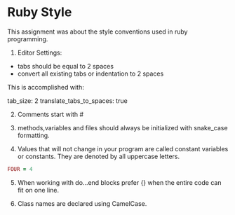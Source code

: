 # Ruby Style

This assignment was about the style conventions used in ruby programming.

1. Editor Settings:

- tabs should be equal to 2 spaces
- convert all existing tabs or indentation to 2 spaces

This is accomplished with:

tab_size: 2
translate_tabs_to_spaces: true

2. Comments start with #

3. methods,variables and files should always be initialized with snake_case formatting.

4. Values that will not change in your program are called constant variables or constants.
They are denoted by all uppercase letters.

```ruby
FOUR = 4
```

5. When working with do...end blocks prefer {} when the entire code can fit on one line.

6. Class names are declared using CamelCase.